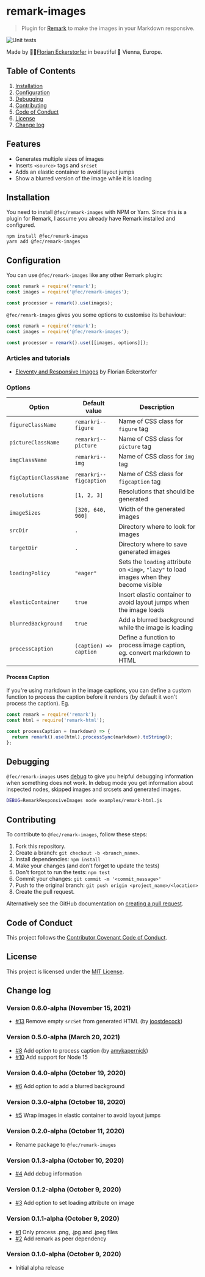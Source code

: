 # remark-images

> Plugin for [Remark](https://remark.js.org/) to make the images in your Markdown responsive.

![Unit tests](https://github.com/florianeckerstorfer/remark-images/workflows/Unit%20tests/badge.svg)

Made by 👨‍💻[Florian Eckerstorfer](https://florian.ec) in beautiful 🎡 Vienna, Europe.

## Table of Contents

1. [Installation](#installation)
2. [Configuration](#configuration)
3. [Debugging](#debugging)
4. [Contributing](#contributing)
5. [Code of Conduct](#code-of-conduct)
6. [License](#license)
7. [Change log](#change-log)

## Features

- Generates multiple sizes of images
- Inserts `<source>` tags and `srcset`
- Adds an elastic container to avoid layout jumps
- Show a blurred version of the image while it is loading

## Installation

You need to install `@fec/remark-images` with NPM or Yarn. Since this is a plugin for Remark, I assume you already have Remark installed and configured.

```shell
npm install @fec/remark-images
yarn add @fec/remark-images
```

## Configuration

You can use `@fec/remark-images` like any other Remark plugin:

```javascript
const remark = require('remark');
const images = require('@fec/remark-images');

const processor = remark().use(images);
```

`@fec/remark-images` gives you some options to customise its behaviour:

```javascript
const remark = require('remark');
const images = require('@fec/remark-images');

const processor = remark().use([[images, options]]);
```

### Articles and tutorials

- [Eleventy and Responsive Images](https://florian.ec/blog/eleventy-and-responsive-images/) by Florian Eckerstorfer

### Options

| Option                | Default value          | Description                                                                               |
| --------------------- | ---------------------- | ----------------------------------------------------------------------------------------- |
| `figureClassName`     | `remarkri--figure`     | Name of CSS class for `figure` tag                                                        |
| `pictureClassName`    | `remarkri--picture`    | Name of CSS class for `picture` tag                                                       |
| `imgClassName`        | `remarkri--img`        | Name of CSS class for `img` tag                                                           |
| `figCaptionClassName` | `remarkri--figcaption` | Name of CSS class for `figcaption` tag                                                    |
| `resolutions`         | `[1, 2, 3]`            | Resolutions that should be generated                                                      |
| `imageSizes`          | `[320, 640, 960]`      | Width of the generated images                                                             |
| `srcDir`              | `.`                    | Directory where to look for images                                                        |
| `targetDir`           | `.`                    | Directory where to save generated images                                                  |
| `loadingPolicy`       | `"eager"`              | Sets the `loading` attribute on `<img>`, `"lazy"` to load images when they become visible |
| `elasticContainer`    | `true`                 | Insert elastic container to avoid layout jumps when the image loads                       |
| `blurredBackground`   | `true`                 | Add a blurred background while the image is loading                                       |
| `processCaption`      | `(caption) => caption` | Define a function to process image caption, eg. convert markdown to HTML                  |

#### Process Caption

If you're using markdown in the image captions, you can define a custom function to process the caption before it renders (by default it won't process the caption). Eg.

```js
const remark = require('remark');
const html = require('remark-html');

const processCaption = (markdown) => {
  return remark().use(html).processSync(markdown).toString();
};
```

## Debugging

`@fec/remark-images` uses [debug](https://www.npmjs.com/package/debug) to give you helpful debugging information when something does not work. In debug mode you get information about inspected nodes, skipped images and srcsets and generated images.

```bash
DEBUG=RemarkResponsiveImages node examples/remark-html.js
```

## Contributing

To contribute to `@fec/remark-images`, follow these steps:

1. Fork this repository.
2. Create a branch: `git checkout -b <branch_name>`.
3. Install dependencies: `npm install`
4. Make your changes (and don't forget to update the tests)
5. Don't forgot to run the tests: `npm test`
6. Commit your changes: `git commit -m '<commit_message>'`
7. Push to the original branch: `git push origin <project_name>/<location>`
8. Create the pull request.

Alternatively see the GitHub documentation on [creating a pull request](https://help.github.com/en/github/collaborating-with-issues-and-pull-requests/creating-a-pull-request).

## Code of Conduct

This project follows the [Contributor Covenant Code of Conduct](CODE_OF_CONDUCT.md).

## License

This project is licensed under the [MIT License](LICENSE.md).

## Change log

### Version 0.6.0-alpha (November 15, 2021)

- [#13](https://github.com/florianeckerstorfer/remark-images/pull/13) Remove empty `srcSet` from generated HTML (by [joostdecock](https://github.com/florianeckerstorfer/remark-images/commits?author=joostdecock))

### Version 0.5.0-alpha (March 20, 2021)

- [#8](https://github.com/florianeckerstorfer/remark-images/pull/8) Add option to process caption (by [amykapernick](https://github.com/amykapernick))
- [#10](https://github.com/florianeckerstorfer/remark-images/pull/10) Add support for Node 15

### Version 0.4.0-alpha (October 19, 2020)

- [#6](https://github.com/florianeckerstorfer/remark-images/pull/6) Add option to add a blurred background

### Version 0.3.0-alpha (October 18, 2020)

- [#5](https://github.com/florianeckerstorfer/remark-images/pull/5) Wrap images in elastic container to avoid layout jumps

### Version 0.2.0-alpha (October 11, 2020)

- Rename package to `@fec/remark-images`

### Version 0.1.3-alpha (October 10, 2020)

- [#4](https://github.com/florianeckerstorfer/remark-images/pull/4) Add debug information

### Version 0.1.2-alpha (October 9, 2020)

- [#3](https://github.com/florianeckerstorfer/remark-images/pull/3) Add option to set loading attribute on image

### Version 0.1.1-alpha (October 9, 2020)

- [#1](https://github.com/florianeckerstorfer/remark-images/pull/1) Only process .png, .jpg and .jpeg files
- [#2](https://github.com/florianeckerstorfer/remark-images/pull/2) Add remark as peer dependency

### Version 0.1.0-alpha (October 9, 2020)

- Initial alpha release
